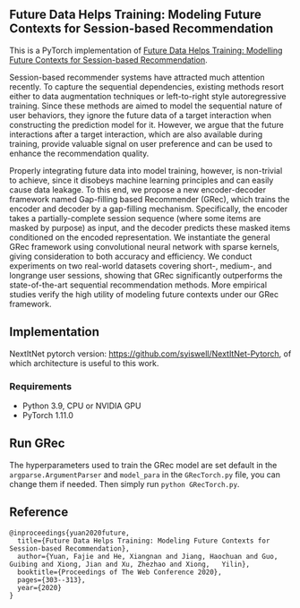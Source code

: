 ## Future Data Helps Training: Modeling Future Contexts for Session-based Recommendation
This is a PyTorch implementation of [Future Data Helps Training: Modelling Future Contexts for Session-based Recommendation](https://arxiv.org/pdf/1906.04473.pdf).

Session-based recommender systems have attracted much attention recently. To capture the sequential dependencies, existing methods resort either to data augmentation techniques or left-to-right style autoregressive training. Since these methods are aimed to model the sequential nature of user behaviors, they ignore the future data of a target interaction when constructing the prediction model for it. However, we argue that the future interactions after a target interaction, which are also available during training, provide valuable signal on user preference and can be used to enhance the
recommendation quality.

Properly integrating future data into model training, however, is non-trivial to achieve, since it disobeys machine learning principles and can easily cause data leakage. To this end, we propose a new encoder-decoder framework named Gap-filling based Recommender (GRec), which trains the encoder and decoder by a gap-filling mechanism. Specifically, the encoder takes a partially-complete session sequence (where some items are masked by purpose) as input, and the decoder predicts these masked items conditioned on the encoded representation. We instantiate the general GRec framework using convolutional neural network with sparse kernels, giving consideration to both accuracy and efficiency. We conduct experiments on two real-world datasets covering short-, medium-, and longrange user sessions, showing that GRec significantly outperforms the state-of-the-art sequential recommendation methods. More empirical studies verify the high utility of modeling future contexts
under our GRec framework.


## Implementation
NextItNet pytorch version: https://github.com/syiswell/NextItNet-Pytorch, of which architecture is useful to this work.

### Requirements
- Python 3.9, CPU or NVIDIA GPU
- PyTorch 1.11.0


## Run GRec
The hyperparameters used to train the GRec model are set default in the `argparse.ArgumentParser` and `model_para` in the `GRecTorch.py` file, you can change them if needed. Then simply run `python GRecTorch.py`.


## Reference
    @inproceedings{yuan2020future,
      title={Future Data Helps Training: Modeling Future Contexts for Session-based Recommendation},
      author={Yuan, Fajie and He, Xiangnan and Jiang, Haochuan and Guo, Guibing and Xiong, Jian and Xu, Zhezhao and Xiong,   Yilin},
      booktitle={Proceedings of The Web Conference 2020},
      pages={303--313},
      year={2020}
    }



